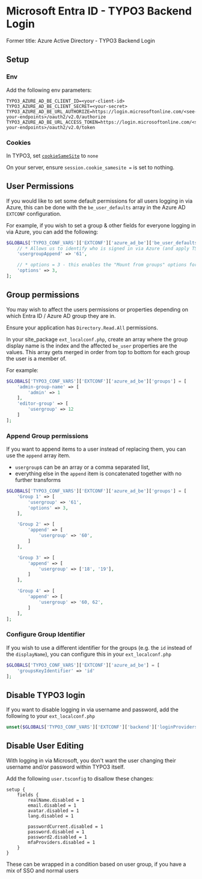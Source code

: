# Microsoft Entra ID - TYPO3 Backend Login
Former title: Azure Active Directory - TYPO3 Backend Login

## Setup

### Env

Add the following env parameters:

```
TYPO3_AZURE_AD_BE_CLIENT_ID=<your-client-id>
TYPO3_AZURE_AD_BE_CLIENT_SECRET=<your-secret>
TYPO3_AZURE_AD_BE_URL_AUTHORIZE=https://login.microsoftonline.com/<see-your-endpoints>/oauth2/v2.0/authorize
TYPO3_AZURE_AD_BE_URL_ACCESS_TOKEN=https://login.microsoftonline.com/<see-your-endpoints>/oauth2/v2.0/token
```

### Cookies

In TYPO3, set [`cookieSameSite`](https://docs.typo3.org/m/typo3/reference-coreapi/11.5/en-us/Configuration/Typo3ConfVars/BE.html#typo3ConfVars_be_cookieSameSite) to `none`

On your server, ensure `session.cookie_samesite =` is set to nothing.

## User Permissions

If you would like to set some default permissions for all users logging in via Azure, this can be done with the `be_user_defaults` array in the Azure AD `EXTCONF` configuration.

For example, if you wish to set a group & other fields for everyone logging in via Azure, you can add the following:

```php
$GLOBALS['TYPO3_CONF_VARS']['EXTCONF']['azure_ad_be']['be_user_defaults'] = [
    // * Allows us to identify who is signed in via Azure (and apply TS config)
    'usergroupAppend' => '61',

    // * options = 3 - this enables the "Mount from groups" options for DB & filemounts
    'options' => 3,
];
```

## Group permissions

You may wish to affect the users permissions or properties depending on which Entra ID / Azure AD group they are in.

Ensure your application has `Directory.Read.All` permissions.

In your site_package `ext_localconf.php`, create an array where the group display name is the index and the affected `be_user` properties are the values. This array gets merged in order from top to bottom for each group the user is a member of.

For example:

```php
$GLOBALS['TYPO3_CONF_VARS']['EXTCONF']['azure_ad_be']['groups'] = [
    'admin-group-name' => [
        'admin' => 1
    ],
    'editor-group' => [
        'usergroup' => 12
    ]
];
```

### Append Group permissions

If you want to append items to a user instead of replacing them, you can use the `append` array item.

- `usergroup`s can be an array or a comma separated list,
- everything else in the `append` item is concatenated together with no further transforms

```php
$GLOBALS['TYPO3_CONF_VARS']['EXTCONF']['azure_ad_be']['groups'] = [
    'Group 1' => [
        'usergroup' => '61',
        'options' => 3,
    ],

    'Group 2' => [
        'append' => [
            'usergroup' => '60',
        ]
    ],

    'Group 3' => [
        'append' => [
            'usergroup' => ['18', '19'],
        ]
    ],

    'Group 4' => [
        'append' => [
            'usergroup' => '60, 62',
        ]
    ],
];
```

### Configure Group Identifier

If you wish to use a different identifier for the groups (e.g. the `id` instead of the `displayName`), you can configure this in your `ext_localconf.php`

```php
$GLOBALS['TYPO3_CONF_VARS']['EXTCONF']['azure_ad_be'] = [
    'groupsKeyIdentifier' => 'id'
];
```

## Disable TYPO3 login

If you want to disable logging in via username and password, add the following to your `ext_localconf.php`

```php
unset($GLOBALS['TYPO3_CONF_VARS']['EXTCONF']['backend']['loginProviders'][1433416747]);
```

## Disable User Editing

With logging in via Microsoft, you don't want the user changing their username and/or password within TYPO3 itself.

Add the following `user.tsconfig` to disallow these changes:

```
setup {
    fields {
        realName.disabled = 1
        email.disabled = 1
        avatar.disabled = 1
        lang.disabled = 1

        passwordCurrent.disabled = 1
        password.disabled = 1
        password2.disabled = 1
        mfaProviders.disabled = 1
    }
}
```

These can be wrapped in a condition based on user group, if you have a mix of SSO and normal users
